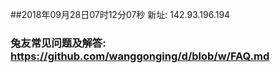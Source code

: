 ##2018年09月28日07时12分07秒 新址: 142.93.196.194
### 兔友常见问题及解答: https://github.com/wanggonging/d/blob/w/FAQ.md
